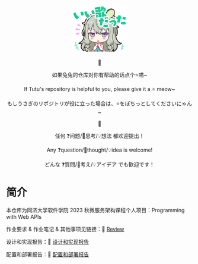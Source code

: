 <p align = 'center'>
  <img width='150' src='./README.assets/stamp0174.png'>
</p>
<p align = 'center'> 🥕 </p>
<p align = 'center'> 如果兔兔的仓库对你有帮助的话点个⭐喵~ </p>
<p align = 'center'> If Tutu's repository is helpful to you, please give it a ⭐ meow~ </p>
<p align = 'center'> もしうさぎのリポジトリが役に立った場合は、⭐をぽちっとしてくださいにゃん~  </p>

<p align = 'center'> 🍉 </p>
<p align = 'center'> 任何 ❓问题/💭思考/💡想法 都欢迎提出！</p>
<p align = 'center'> Any ❓question/💭thought/💡idea  is welcome! </p>
<p align = 'center'> どんな ❓質問/💭考え/💡アイデア でも歓迎です！ </p>

# 简介

本仓库为同济大学软件学院 2023 秋微服务架构课程个人项目：Programming with Web APIs

作业要求 & 作业笔记 & 其他事项见链接：🔗 [Review](https://momoyamasawa.notion.site/bf2c83d5b0dd4c92bbde009b307eca97?pvs=4)

设计和实现报告：🔗 [设计和实现报告](https://momoyamasawa.notion.site/c9e14d81e72840f9a227fd5c3aeecd73?pvs=4)

配置和部署报告：🔗 [配置和部署报告](https://momoyamasawa.notion.site/d2b336f3086a47b19f450fe0ec6be2ca?pvs=4)

